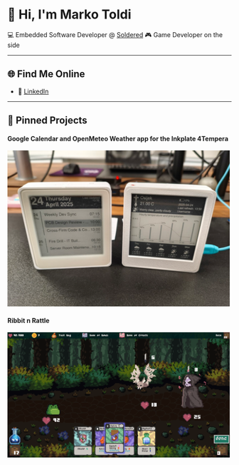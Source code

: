 # 👋 Hi, I'm Marko Toldi

💻 Embedded Software Developer @ [Soldered](https://soldered.com)
🎮 Game Developer on the side  

---

## 🌐 Find Me Online

- 💼 [LinkedIn](https://www.linkedin.com/in/marko-toldi-780604264/)  

---

## 📌 Pinned Projects

#### Google Calendar and OpenMeteo Weather app for the Inkplate 4Tempera

<img src="assets/inkplates.png" alt="project" width="500"/>

#### Ribbit n Rattle

<img src="assets/rnr.png" alt="project2" width="500"/>


